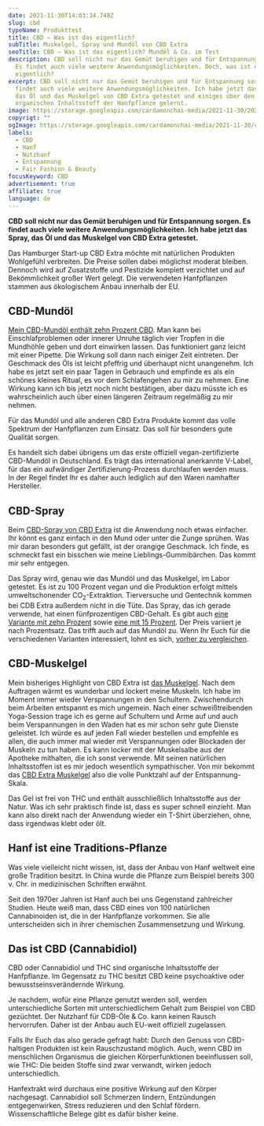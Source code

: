 ```yaml
---
date: 2021-11-30T14:03:34.748Z
slug: cbd
typeName: Produkttest
title: CBD – Was ist das eigentlich?
subTitle: Muskelgel, Spray und Mundöl von CBD Extra
seoTitle: CBD – Was ist das eigentlich? Mundöl & Co. im Test
description: CBD soll nicht nur das Gemüt beruhigen und für Entspannung sorgen.
  Es findet auch viele weitere Anwendungsmöglichkeiten. Doch, was ist das
  eigentlich?
excerpt: CBD soll nicht nur das Gemüt beruhigen und für Entspannung sorgen. Es
  findet auch viele weitere Anwendungsmöglichkeiten. Ich habe jetzt das Spray,
  das Öl und das Muskelgel von CBD Extra getestet und einiges über den
  organischen Inhaltsstoff der Hanfpflanze gelernt.
image: https://storage.googleapis.com/cardamonchai-media/2021-11-30/2021-10-26-produkttest-31-cbd-jpg-imagine-f8f8f8_7aa4b5_1024_768/640.webp
copyrigt: ""
ogImage: https://storage.googleapis.com/cardamonchai-media/2021-11-30/cbd-fb-png-imagine-0888c8_71a4ba_1200_628/640.webp
labels:
  - CBD
  - Hanf
  - Nutzhanf
  - Entspannung
  - Fair Fashion & Beauty
focusKeyword: CBD
advertisement: true
affiliate: true
language: de
---
```

**CBD soll nicht nur das Gemüt beruhigen und für Entspannung sorgen. Es findet auch viele weitere Anwendungsmöglichkeiten. Ich habe jetzt das Spray, das Öl und das Muskelgel von CBD Extra getestet.**

Das Hamburger Start-up CBD Extra möchte mit natürlichen Produkten Wohlgefühl verbreiten. Die Preise sollen dabei möglichst moderat bleiben. Dennoch wird auf Zusatzstoffe und Pestizide komplett verzichtet und auf Bekömmlichkeit großer Wert gelegt. Die verwendeten Hanfpflanzen stammen aus ökologischem Anbau innerhalb der EU.

## CBD-Mundöl

[Mein CBD-Mundöl enthält zehn Prozent CBD](https://t.adcell.com/p/click?promoId=185437&slotId=80259&param0=https%3A%2F%2Fcbd-extra.de%2Fproducts%2Fcbd-oel-10). Man kann bei Einschlafproblemen oder innerer Unruhe täglich vier Tropfen in die Mundhöhle geben und dort einwirken lassen. Das funktioniert ganz leicht mit einer Pipette. Die Wirkung soll dann nach einiger Zeit eintreten. Der Geschmack des Öls ist leicht pfeffrig und überhaupt nicht unangenehm. Ich habe es jetzt seit ein paar Tagen in Gebrauch und empfinde es als ein schönes kleines Ritual, es vor dem Schlafengehen zu mir zu nehmen. Eine Wirkung kann ich bis jetzt noch nicht bestätigen, aber dazu müsste ich es wahrscheinlich auch über einen längeren Zeitraum regelmäßig zu mir nehmen.

Für das Mundöl und alle anderen CBD Extra Produkte kommt das volle Spektrum der Hanfpflanzen zum Einsatz. Das soll für besonders gute Qualität sorgen.

Es handelt sich dabei übrigens um das erste offiziell vegan-zertifizierte CBD-Mundöl in Deutschland. Es trägt das international anerkannte V-Label, für das ein aufwändiger Zertifizierung-Prozess durchlaufen werden muss. In der Regel findet Ihr es daher auch lediglich auf den Waren namhafter Hersteller.

## CBD-Spray

Beim [CBD-Spray von CBD Extra](https://t.adcell.com/p/click?promoId=185437&slotId=80259&param0=https%3A%2F%2Fcbd-extra.de%2Fproducts%2Fpremium-spray-5-cbd) ist die Anwendung noch etwas einfacher. Ihr könnt es ganz einfach in den Mund oder unter die Zunge sprühen. Was mir daran besonders gut gefällt, ist der orangige Geschmack. Ich finde, es schmeckt fast ein bisschen wie meine Lieblings-Gummibärchen. Das kommt mir sehr entgegen.

Das Spray wird, genau wie das Mundöl und das Muskelgel, im Labor getestet. Es ist zu 100 Prozent vegan und die Produktion erfolgt mittels umweltschonender CO<sub>2</sub>-Extraktion. Tierversuche und Gentechnik kommen bei CDB Extra außerdem nicht in die Tüte. Das Spray, das ich gerade verwende, hat einen fünfprozentigen CBD-Gehalt. Es gibt auch [eine Variante mit zehn Prozent](https://t.adcell.com/p/click?promoId=185437&slotId=80259&param0=https%3A%2F%2Fcbd-extra.de%2Fproducts%2Fpremium-spray-10-cbd) sowie [eine mit 15 Prozent](https://t.adcell.com/p/click?promoId=185437&slotId=80259&param0=https%3A%2F%2Fcbd-extra.de%2Fproducts%2Fpremium-spray-15-cbd). Der Preis variiert je nach Prozentsatz. Das trifft auch auf das Mundöl zu. Wenn Ihr Euch für die verschiedenen Varianten interessiert, lohnt es sich, [vorher zu vergleichen](https://t.adcell.com/p/click?promoId=185437&slotId=80259&param0=https%3A%2F%2Fcbd-extra.de%2Fcollections%2Fcbd-oel).

## CBD-Muskelgel

Mein bisheriges Highlight von CBD Extra ist [das Muskelgel](https://t.adcell.com/p/click?promoId=185437&slotId=80259&param0=https%3A%2F%2Fcbd-extra.de%2Fproducts%2Fcbd-muskelsalbe-warmend-50ml). Nach dem Auftragen wärmt es wunderbar und lockert meine Muskeln. Ich habe im Moment immer wieder Verspannungen in den Schultern. Zwischendurch beim Arbeiten entspannt es mich ungemein. Nach einer schweißtreibenden Yoga-Session trage ich es gerne auf Schultern und Arme auf und auch beim Verspannungen in den Waden hat es mir schon sehr gute Dienste geleistet. Ich würde es auf jeden Fall wieder bestellen und empfehle es allen, die auch immer mal wieder mit Verspannungen oder Blockaden der Muskeln zu tun haben. Es kann locker mit der Muskelsalbe aus der Apotheke mithalten, die ich sonst verwende. Mit seinen natürlichen Inhaltsstoffen ist es mir jedoch wesentlich sympathischer. Von mir bekommt das [CBD Extra Muskelgel](https://t.adcell.com/p/click?promoId=185437&slotId=80259&param0=https%3A%2F%2Fcbd-extra.de%2Fproducts%2Fcbd-muskelsalbe-warmend-50ml) also die volle Punktzahl auf der Entspannung-Skala.

Das Gel ist frei von THC und enthält ausschließlich Inhaltsstoffe aus der Natur. Was ich sehr praktisch finde ist, dass es super schnell einzieht. Man kann also direkt nach der Anwendung wieder ein T-Shirt überziehen, ohne, dass irgendwas klebt oder ölt.

<Gallery name="cbd-1" />

## Hanf ist eine Traditions-Pflanze

Was viele vielleicht nicht wissen, ist, dass der Anbau von Hanf weltweit eine große Tradition besitzt. In China wurde die Pflanze zum Beispiel bereits 300 v. Chr. in medizinischen Schriften erwähnt.

Seit den 1970er Jahren ist Hanf auch bei uns Gegenstand zahlreicher Studien. Heute weiß man, dass CBD eines von 100 natürlichen Cannabinoiden ist, die in der Hanfpflanze vorkommen. Sie alle unterscheiden sich in ihrer chemischen Zusammensetzung und Wirkung.

## Das ist CBD (Cannabidiol) 

CBD oder Cannabidiol und THC sind organische Inhaltsstoffe der Hanfpflanze. Im Gegensatz zu THC besitzt CBD keine psychoaktive oder bewusstseinsverändernde Wirkung. 

Je nachdem, wofür eine Pflanze genutzt werden soll, werden unterschiedliche Sorten mit unterschiedlichem Gehalt zum Beispiel von CBD gezüchtet. Der Nutzhanf für CDB-Öle & Co. kann keinen Rausch hervorrufen. Daher ist der Anbau auch EU-weit offiziell zugelassen.

Falls Ihr Euch das also gerade gefragt habt: Durch den Genuss von CBD-haltigen Produkten ist kein Rauschzustand möglich. Auch, wenn CBD im menschlichen Organismus die gleichen Körperfunktionen beeinflussen soll, wie THC: Die beiden Stoffe sind zwar verwandt, wirken jedoch unterschiedlich.

Hanfextrakt wird durchaus eine positive Wirkung auf den Körper nachgesagt. Cannabidiol soll Schmerzen lindern, Entzündungen entgegenwirken, Stress reduzieren und den Schlaf fördern. Wissenschaftliche Belege gibt es dafür bisher keine.

<Gallery name="cbd-2" />